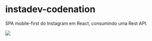 # instadev-codenation
SPA mobile-first do Instagram em React, consumindo uma Rest API.

![](https://raw.githubusercontent.com/ViniciusVinna/react-instagram/master/docs/instadev.gif)
